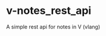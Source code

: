 # v-notes_rest_api

<!--
#groups
Tools

#languages
V

#frames and libs

-->

A simple rest api for notes in V (vlang)
